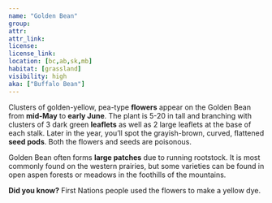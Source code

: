 ```yaml
--- 
name: "Golden Bean"
group: 
attr: 
attr_link: 
license: 
license_link: 
location: [bc,ab,sk,mb]
habitat: [grassland]
visibility: high 
aka: ["Buffalo Bean"]
---
```

Clusters of golden-yellow, pea-type **flowers** appear on the Golden Bean from **mid-May** to **early June**. The plant is 5-20 in tall and branching with clusters of 3 dark green **leaflets** as well as 2 large leaflets at the base of each stalk. Later in the year, you’ll spot the grayish-brown, curved, flattened **seed pods**. Both the flowers and seeds are poisonous.

Golden Bean often forms **large patches** due to running rootstock. It is most commonly found on the western prairies, but some varieties can be found in open aspen forests or meadows in the foothills of the mountains.

**Did you know?** First Nations people used the flowers to make a yellow dye.

